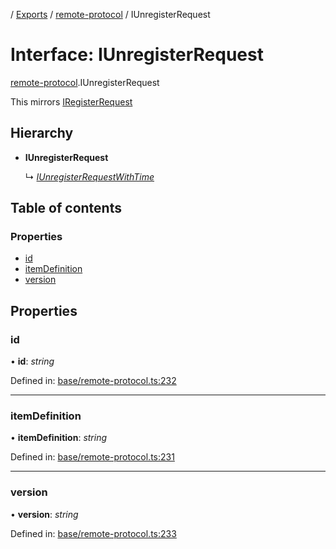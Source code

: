 [](../README.md) / [Exports](../modules.md) / [remote-protocol](../modules/remote_protocol.md) / IUnregisterRequest

# Interface: IUnregisterRequest

[remote-protocol](../modules/remote_protocol.md).IUnregisterRequest

This mirrors [IRegisterRequest](remote_protocol.iregisterrequest.md)

## Hierarchy

* **IUnregisterRequest**

  ↳ [*IUnregisterRequestWithTime*](client_internal_testing.iunregisterrequestwithtime.md)

## Table of contents

### Properties

- [id](remote_protocol.iunregisterrequest.md#id)
- [itemDefinition](remote_protocol.iunregisterrequest.md#itemdefinition)
- [version](remote_protocol.iunregisterrequest.md#version)

## Properties

### id

• **id**: *string*

Defined in: [base/remote-protocol.ts:232](https://github.com/onzag/itemize/blob/0569bdf2/base/remote-protocol.ts#L232)

___

### itemDefinition

• **itemDefinition**: *string*

Defined in: [base/remote-protocol.ts:231](https://github.com/onzag/itemize/blob/0569bdf2/base/remote-protocol.ts#L231)

___

### version

• **version**: *string*

Defined in: [base/remote-protocol.ts:233](https://github.com/onzag/itemize/blob/0569bdf2/base/remote-protocol.ts#L233)
